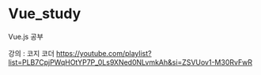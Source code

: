 # Vue_study
Vue.js 공부

강의 : 코지 코더
https://youtube.com/playlist?list=PLB7CpjPWqHOtYP7P_0Ls9XNed0NLvmkAh&si=ZSVUov1-M30RvFwR
